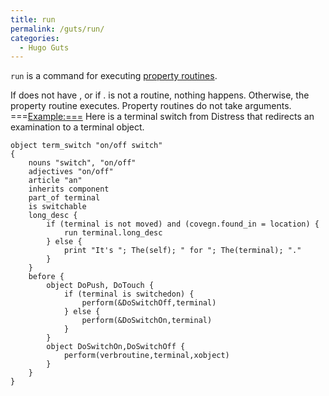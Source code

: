 ```yaml
---
title: run
permalink: /guts/run/
categories: 
  - Hugo Guts
---
```


`run` is a command for executing [property routines](properties).

If <object> does not have <property>, or if <object>.<property> is not a
routine, nothing happens. Otherwise, the property routine executes.
Property routines do not take arguments. ===<Example:===> Here is a
terminal switch from Distress that redirects an examination to a
terminal object.

    object term_switch "on/off switch"
    {
        nouns "switch", "on/off"
        adjectives "on/off"
        article "an"
        inherits component
        part_of terminal
        is switchable
        long_desc {
            if (terminal is not moved) and (covegn.found_in = location) {
                run terminal.long_desc
            } else {
                print "It's "; The(self); " for "; The(terminal); "."
            }
        }
        before {
            object DoPush, DoTouch {
                if (terminal is switchedon) {
                    perform(&DoSwitchOff,terminal)
                } else {
                    perform(&DoSwitchOn,terminal)
                }
            }
            object DoSwitchOn,DoSwitchOff {
                perform(verbroutine,terminal,xobject)
            }
        }
    }
